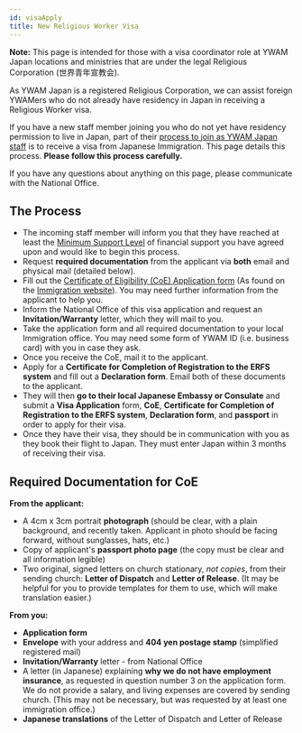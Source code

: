 ```yaml
---
id: visaApply
title: New Religious Worker Visa
---
```


**Note:** This page is intended for those with a visa coordinator role at YWAM Japan locations and ministries that are under the legal Religious Corporation (世界青年宣教会).

As YWAM Japan is a registered Religious Corporation, we can assist foreign YWAMers who do not already have residency in Japan in receiving a Religious Worker visa.

If you have a new staff member joining you who do not yet have residency permission to live in Japan, part of their [process to join as YWAM Japan staff](../community/join/join.md) is to receive a visa from Japanese Immigration. This page details this process. **Please follow this process carefully.**

If you have any questions about anything on this page, please communicate with the National Office.

## The Process

- The incoming staff member will inform you that they have reached at least the [Minimum Support Level](../community/join/finances.md) of financial support you have agreed upon and would like to begin this process.
- Request **required documentation** from the applicant via **both** email and physical mail (detailed below).
- Fill out the [Certificate of Eligibility (CoE) Application form](https://www.moj.go.jp/isa/content/930004037.pdf) (As found on the [Immigration website](https://www.isa.go.jp/en/applications/procedures/16-1.html)). You may need further information from the applicant to help you.
- Inform the National Office of this visa application and request an **Invitation/Warranty** letter, which they will mail to you.
- Take the application form and all required documentation to your local Immigration office. You may need some form of YWAM ID (i.e. business card) with you in case they ask.
- Once you receive the CoE, mail it to the applicant.
- Apply for a **Certificate for Completion of Registration to the ERFS system** and fill out a **Declaration form**. Email both of these documents to the applicant.
- They will then **go to their local Japanese Embassy or Consulate** and submit a **Visa Application** form, **CoE**, **Certificate for Completion of Registration to the ERFS system**, **Declaration form**, and **passport** in order to apply for their visa.
- Once they have their visa, they should be in communication with you as they book their flight to Japan. They must enter Japan within 3 months of receiving their visa.

## Required Documentation for CoE

**From the applicant:**

- A 4cm x 3cm portrait **photograph** (should be clear, with a plain background, and recently taken. Applicant in photo should be facing forward, without sunglasses, hats, etc.)
- Copy of applicant's **passport photo page** (the copy must be clear and all information legible)
- Two original, signed letters on church stationary, *not copies*, from their sending church: **Letter of Dispatch** and **Letter of Release**. (It may be helpful for you to provide templates for them to use, which will make translation easier.)

**From you:**

- **Application form**
- **Envelope** with your address and **404 yen postage stamp** (simplified registered mail)
- **Invitation/Warranty** letter - from National Office
- A letter (in Japanese) explaining **why we do not have employment insurance**, as requested in question number 3 on the application form. We do not provide a salary, and living expenses are covered by sending church. (This may not be necessary, but was requested by at least one immigration office.)
- **Japanese translations** of the Letter of Dispatch and Letter of Release
